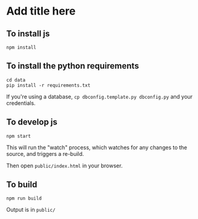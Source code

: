 # Add title here


## To install js
```
npm install
```


## To install the python requirements
```
cd data
pip install -r requirements.txt
```
If you're using a database, `cp dbconfig.template.py dbconfig.py` and your credentials.


## To develop js
```
npm start
```
This will run the "watch" process, which watches for any changes to the source, and triggers a re-build.

Then open `public/index.html` in your browser.


## To build
```
npm run build
```
Output is in `public/`
